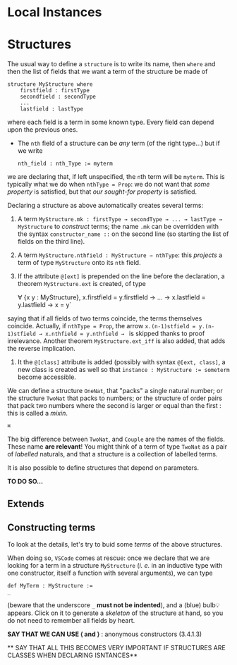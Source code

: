 # Local Instances

# Structures
The usual way to define a `structure` is to write its name, then `where` and then the list of
fields that we want a term of the structure be made of

    structure MyStructure where
        firstfield : firstType
        secondfield : secondType
        ...
        lastfield : lastType

where each field is a term in some known type. Every field can depend upon the previous ones.

* The `nth` field of a structure can be *any* term (of the right type...) but if we write

    `nth_field : nth_Type := myterm`
    
we are declaring that, if left unspecified, the `n`th term will be
`myterm`. This is typically what we do when `nthType = Prop`: we do not want that *some property*
is satisfied, but that *our sought-for property* is satisfied.


Declaring a structure as above automatically creates several terms:
1. A term `MyStructure.mk : firstType → secondType → ... → lastType → MyStructure` to *construct*
terms; the name `.mk` can be overridden with the syntax `constructor_name ::` on the second line (so
starting the list of fields on the third line).
1. A term `MyStructure.nthfield : MyStructure → nthType`: this *projects* a term of type
`MyStructure` onto its `nth` field.
1. If the attribute `@[ext]` is prepended on the line before the declaration, a theorem 
`MyStructure.ext` is created, of type

    ∀ {x y : MyStructure}, x.firstfield = y.firstfield → ... → x.lastfield = y.lastfield → x = y`

saying that if all fields of two terms coincide, the terms themselves coincide. Actually, if
`nthType = Prop`, the arrow `x.(n-1)stfield = y.(n-1)stfield → x.nthfield = y.nthfield → ` is skipped
thanks to proof irrelevance. Another theorem `MyStructure.ext_iff` is also added, that adds the
reverse implication.
1. It the `@[class]` attribute is added (possibly with syntax `@[ext, class]`, a new class is
created as well so that `instance : MyStructure := someterm` become accessible. 


We can define a structure `OneNat`, that "packs" a single natural number; or the structure
`TwoNat` that packs to numbers;  or the structure of order pairs that pack two numbers where the
second is larger or equal than the first : this is called a *mixin*.


 `⌘`


The big difference between `TwoNat`, and `Couple` are the names of the fields. These
name **are relevant**! You might think of a term of type `TwoNat` as a pair of *labelled* naturals,
and that a structure is a collection of labelled terms.

It is also possible to define structures that depend on parameters.

**TO DO SO...**

## Extends

## Constructing terms

To look at the details, let's try to buid some *terms* of the above structures.

When doing so, `VSCode` comes at rescue: once we declare that we are looking for a term in a
structure `MyStructure` (*i. e.* in an inductive type with one constructor, itself a function with
several arguments), we can type
    
    def MyTerm : MyStructure :=
    _

(beware that the underscore `_` **must not be indented**), and a (blue) bulb💡appears. Click on it 
to  generate a *skeleton* of the structure at hand, so you do not need to remember all fields by
heart.

**SAY THAT WE CAN USE ⟨ and ⟩** : anonymous constructors (3.4.1.3)

** SAY THAT ALL THIS BECOMES VERY IMPORTANT IF STRUCTURES ARE CLASSES WHEN DECLARING ISNTANCES**